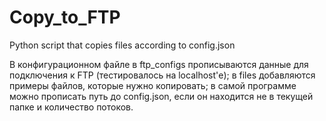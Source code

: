 # Copy_to_FTP
Python script that copies files according to config.json

В конфигурационном файле в ftp_configs прописываются данные для подключения к FTP (тестировалось на localhost'е);
в files добавляются примеры файлов, которые нужно копировать;
в самой программе можно прописать путь до config.json, если он находится не в текущей папке и количество потоков.


